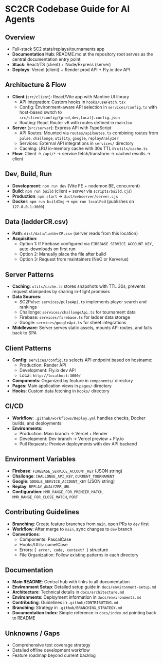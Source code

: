 # SC2CR Codebase Guide for AI Agents

## Overview
- Full-stack SC2 stats/replays/tournaments app
- **Documentation Hub**: README.md at the repository root serves as the central documentation entry point
- **Stack**: React/TS (client) + Node/Express (server)
- **Deploys**: Vercel (client) + Render prod API + Fly.io dev API

## Architecture & Flow
- **Client** (`src/client`): React/Vite app with Mantine UI library
  - API integration: Custom hooks in `hooks/useFetch.tsx` 
  - Config: Environment-aware API selection in `services/config.ts` with host-based switch to `src/client/config/{prod,dev,local}.config.json`
  - Routing: React Router v6 with routes defined in main.tsx
- **Server** (`src/server`): Express API with TypeScript
  - API Routes: Mounted via `routes/apiRoutes.ts` combining routes from `pulse`, `challonge`, `utility`, `google`, `replayAnalyzer`
  - Services: External API integrations in `services/` directory
  - Caching: LRU in-memory cache with 30s TTL in `utils/cache.ts`
- **Flow**: Client → `/api/*` → service fetch/transform → cached results → client

## Dev, Build, Run
- **Development**: `npm run dev` (Vite FE + nodemon BE, concurrent)
- **Build**: `npm run build` (client + server via `scripts/build.cjs`)
- **Production**: `npm start` → `dist/webserver/server.cjs`
- **Docker**: `npm run buildImg` → `npm run localPod` (publishes on `127.0.0.1:3000`)

## Data (ladderCR.csv)
- **Path**: `dist/data/ladderCR.csv` (server reads from this location)
- **Acquisition**:
  - Option 1: If Firebase configured via `FIREBASE_SERVICE_ACCOUNT_KEY`, auto-downloads on first run
  - Option 2: Manually place the file after build
  - Option 3: Request from maintainers (NeO or Kerverus)

## Server Patterns
- **Caching**: `utils/cache.ts` stores snapshots with TTL 30s; prevents request stampedes by sharing in-flight promises
- **Data Sources**:
  - SC2Pulse: `services/pulseApi.ts` implements player search and rankings
  - Challonge: `services/challongeApi.ts` for tournament data
  - Firebase: `services/firebase.ts` for ladder data storage
  - Google: `services/googleApi.ts` for sheet integrations
- **Middleware**: Server serves static assets, mounts API routes, and falls back to SPA

## Client Patterns
- **Config**: `services/config.ts` selects API endpoint based on hostname:
  - Production: Render API
  - Development: Fly.io dev API
  - Local: `http://localhost:3000/`
- **Components**: Organized by feature in `components/` directory
- **Pages**: Main application views in `pages/` directory
- **Hooks**: Custom data fetching in `hooks/` directory

## CI/CD
- **Workflow**: `.github/workflows/Deploy.yml` handles checks, Docker builds, and deployments
- **Environments**:
  - Production: Main branch → Vercel + Render
  - Development: Dev branch → Vercel preview + Fly.io
  - Pull Requests: Preview deployments with dev API backend

## Environment Variables
- **Firebase**: `FIREBASE_SERVICE_ACCOUNT_KEY` (JSON string)
- **Challonge**: `CHALLONGE_API_KEY`, `CURRENT_TOURNAMENT`
- **Google**: `GOOGLE_SERVICE_ACCOUNT_KEY` (JSON string)
- **Replay**: `REPLAY_ANALYZER_URL`
- **Configuration**: `MMR_RANGE_FOR_PREMIER_MATCH`, `MMR_RANGE_FOR_CLOSE_MATCH`, `PORT`

## Contributing Guidelines
- **Branching**: Create feature branches from `main`, open PRs to `dev` first
- **Workflow**: After merge to `main`, sync changes to `dev` branch
- **Conventions**:
  - Components: PascalCase
  - Hooks/Utils: camelCase
  - Errors: `{ error, code, context? }` structure
  - File Organization: Follow existing patterns in each directory

## Documentation
- **Main README**: Central hub with links to all documentation
- **Environment Setup**: Detailed setup guide in `docs/environment-setup.md`
- **Architecture**: Technical details in `docs/architecture.md`
- **Environments**: Deployment information in `docs/environments.md`
- **Contributing**: Guidelines in `.github/CONTRIBUTING.md`
- **Branching**: Strategy in `.github/BRANCHING_STRATEGY.md`
- **Documentation Index**: Simple reference in `docs/index.md` pointing back to README

## Unknowns / Gaps
- Comprehensive test coverage strategy
- Detailed offline development workflow
- Feature roadmap beyond current backlog